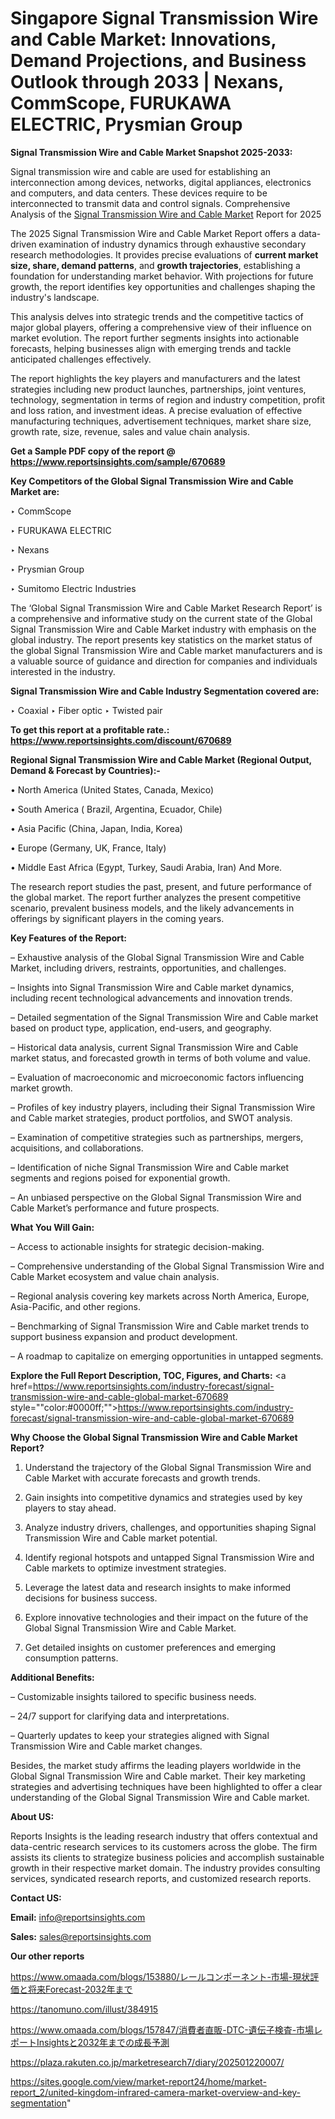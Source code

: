 # Singapore Signal Transmission Wire and Cable Market: Innovations, Demand Projections, and Business Outlook through 2033 | Nexans, CommScope, FURUKAWA ELECTRIC, Prysmian Group

<strong>Signal Transmission Wire and Cable Market Snapshot 2025-2033:</strong>

Signal transmission wire and cable are used for establishing an interconnection among devices, networks, digital appliances, electronics and computers, and data centers. These devices require to be interconnected to transmit data and control signals. Comprehensive Analysis of the <a href=https://www.reportsinsights.com/sample/670689>Signal Transmission Wire and Cable Market</a> Report for 2025

The 2025 Signal Transmission Wire and Cable Market Report offers a data-driven examination of industry dynamics through exhaustive secondary research methodologies. It provides precise evaluations of <strong>current market size, share, demand patterns</strong>, and <strong>growth trajectories</strong>, establishing a foundation for understanding market behavior. With projections for future growth, the report identifies key opportunities and challenges shaping the industry's landscape.

This analysis delves into strategic trends and the competitive tactics of major global players, offering a comprehensive view of their influence on market evolution. The report further segments insights into actionable forecasts, helping businesses align with emerging trends and tackle anticipated challenges effectively.

The report highlights the key players and manufacturers and the latest strategies including new product launches, partnerships, joint ventures, technology, segmentation in terms of region and industry competition, profit and loss ration, and investment ideas. A precise evaluation of effective manufacturing techniques, advertisement techniques, market share size, growth rate, size, revenue, sales and value chain analysis.

<strong>Get a Sample PDF copy of the report @ <a href=https://www.reportsinsights.com/sample/670689 style=color:#0000ff;>https://www.reportsinsights.com/sample/670689</a></strong>

<strong>Key Competitors of the Global Signal Transmission Wire and Cable Market are:</strong>

‣ CommScope

‣ FURUKAWA ELECTRIC

‣ Nexans

‣ Prysmian Group

‣ Sumitomo Electric Industries

The ‘Global Signal Transmission Wire and Cable Market Research Report’ is a comprehensive and informative study on the current state of the Global Signal Transmission Wire and Cable Market industry with emphasis on the global industry. The report presents key statistics on the market status of the global Signal Transmission Wire and Cable market manufacturers and is a valuable source of guidance and direction for companies and individuals interested in the industry.

<strong>Signal Transmission Wire and Cable Industry Segmentation covered are:</strong>

‣ Coaxial
‣ Fiber optic
‣ Twisted pair

<strong>To get this report at a profitable rate.: <a href=https://www.reportsinsights.com/discount/670689 style=color:#0000ff;>https://www.reportsinsights.com/discount/670689</a></strong>

<strong>Regional Signal Transmission Wire and Cable Market (Regional Output, Demand &amp; Forecast by Countries):-</strong>

• North America (United States, Canada, Mexico)

• South America ( Brazil, Argentina, Ecuador, Chile)

• Asia Pacific (China, Japan, India, Korea)

• Europe (Germany, UK, France, Italy)

• Middle East Africa (Egypt, Turkey, Saudi Arabia, Iran) And More.

The research report studies the past, present, and future performance of the global market. The report further analyzes the present competitive scenario, prevalent business models, and the likely advancements in offerings by significant players in the coming years.

<strong>Key Features of the Report:</strong>

– Exhaustive analysis of the Global Signal Transmission Wire and Cable Market, including drivers, restraints, opportunities, and challenges.

– Insights into Signal Transmission Wire and Cable market dynamics, including recent technological advancements and innovation trends.

– Detailed segmentation of the Signal Transmission Wire and Cable market based on product type, application, end-users, and geography.

– Historical data analysis, current Signal Transmission Wire and Cable market status, and forecasted growth in terms of both volume and value.

– Evaluation of macroeconomic and microeconomic factors influencing market growth.

– Profiles of key industry players, including their Signal Transmission Wire and Cable market strategies, product portfolios, and SWOT analysis.

– Examination of competitive strategies such as partnerships, mergers, acquisitions, and collaborations.

– Identification of niche Signal Transmission Wire and Cable market segments and regions poised for exponential growth.

– An unbiased perspective on the Global Signal Transmission Wire and Cable Market’s performance and future prospects.

<strong>What You Will Gain:</strong>

– Access to actionable insights for strategic decision-making.

– Comprehensive understanding of the Global Signal Transmission Wire and Cable Market ecosystem and value chain analysis.

– Regional analysis covering key markets across North America, Europe, Asia-Pacific, and other regions.

– Benchmarking of Signal Transmission Wire and Cable market trends to support business expansion and product development.

– A roadmap to capitalize on emerging opportunities in untapped segments.

<strong>Explore the Full Report Description, TOC, Figures, and Charts:</strong>
<a href=https://www.reportsinsights.com/industry-forecast/signal-transmission-wire-and-cable-global-market-670689 style=""color:#0000ff;"">https://www.reportsinsights.com/industry-forecast/signal-transmission-wire-and-cable-global-market-670689</a>

<strong>Why Choose the Global Signal Transmission Wire and Cable Market Report?</strong>

1. Understand the trajectory of the Global Signal Transmission Wire and Cable Market with accurate forecasts and growth trends.

2. Gain insights into competitive dynamics and strategies used by key players to stay ahead.

3. Analyze industry drivers, challenges, and opportunities shaping Signal Transmission Wire and Cable market potential.

4. Identify regional hotspots and untapped Signal Transmission Wire and Cable markets to optimize investment strategies.

5. Leverage the latest data and research insights to make informed decisions for business success.

6. Explore innovative technologies and their impact on the future of the Global Signal Transmission Wire and Cable Market.

7. Get detailed insights on customer preferences and emerging consumption patterns.

<strong>Additional Benefits:</strong>

– Customizable insights tailored to specific business needs.

– 24/7 support for clarifying data and interpretations.

– Quarterly updates to keep your strategies aligned with Signal Transmission Wire and Cable market changes.

Besides, the market study affirms the leading players worldwide in the Global Signal Transmission Wire and Cable market. Their key marketing strategies and advertising techniques have been highlighted to offer a clear understanding of the Global Signal Transmission Wire and Cable market.

<strong><strong>About US</strong>:</strong>

Reports Insights is the leading research industry that offers contextual and data-centric research services to its customers across the globe. The firm assists its clients to strategize business policies and accomplish sustainable growth in their respective market domain. The industry provides consulting services, syndicated research reports, and customized research reports.

<strong>Contact US:</strong>

<p class=><b>Email:</b> <a href=mailto:info@reportsinsights.com>info@reportsinsights.com</a></p>
<p class=><b>Sales:</b> <a href=mailto:sales@reportsinsights.com>sales@reportsinsights.com</a></p>

<strong>Our other reports</strong>

<a href=https://www.omaada.com/blogs/153880/レールコンポーネント-市場-現状評価と将来Forecast-2032年まで>https://www.omaada.com/blogs/153880/レールコンポーネント-市場-現状評価と将来Forecast-2032年まで</a>

<a href=https://tanomuno.com/illust/384915>https://tanomuno.com/illust/384915</a>

<a href=https://www.omaada.com/blogs/157847/消費者直販-DTC-遺伝子検査-市場レポートInsightsと2032年までの成長予測>https://www.omaada.com/blogs/157847/消費者直販-DTC-遺伝子検査-市場レポートInsightsと2032年までの成長予測</a>

<a href=https://plaza.rakuten.co.jp/marketresearch7/diary/202501220007/>https://plaza.rakuten.co.jp/marketresearch7/diary/202501220007/</a>

<a href=https://sites.google.com/view/market-report24/home/market-report_2/united-kingdom-infrared-camera-market-overview-and-key-segmentation>https://sites.google.com/view/market-report24/home/market-report_2/united-kingdom-infrared-camera-market-overview-and-key-segmentation</a>"

